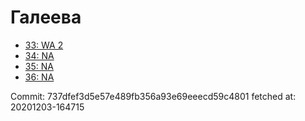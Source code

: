 # Галеева
- [33: WA 2](33.md)
- [34: NA](34.md)
- [35: NA](35.md)
- [36: NA](36.md)

Commit: 737dfef3d5e57e489fb356a93e69eeecd59c4801
 fetched at: 20201203-164715
